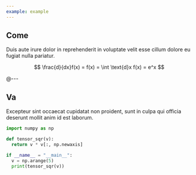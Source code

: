 ```yaml
---
example: example
---
```


## Come

Duis aute irure dolor in reprehenderit in voluptate velit esse cillum dolore
eu fugiat nulla pariatur.

$$
\frac{d}{dx}f(x) = f(x) = \int \text{d}x f(x) = e^x
$$

@---

## Va

Excepteur sint occaecat cupidatat non proident, sunt in culpa qui officia
deserunt mollit anim id est laborum.

```python
import numpy as np

def tensor_sqr(v):
  return v * v[:, np.newaxis]

if __name__ = "__main__":
  v = np.arange(5)
  print(tensor_sqr(v))
```

